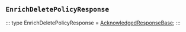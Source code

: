 ## `EnrichDeletePolicyResponse`
:::
type EnrichDeletePolicyResponse = [AcknowledgedResponseBase](./AcknowledgedResponseBase.md);
:::
